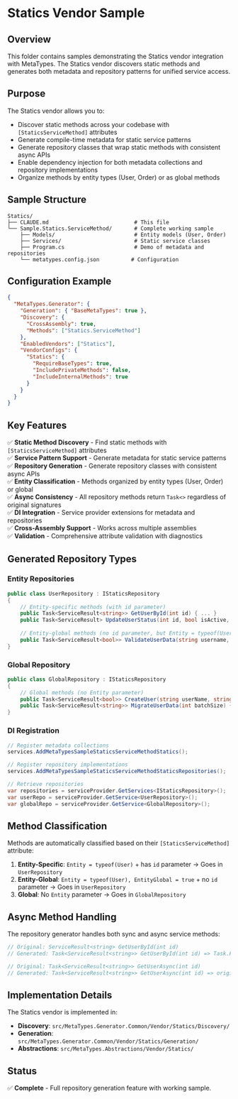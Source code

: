 # Statics Vendor Sample

## Overview
This folder contains samples demonstrating the Statics vendor integration with MetaTypes. The Statics vendor discovers static methods and generates both metadata and repository patterns for unified service access.

## Purpose
The Statics vendor allows you to:
- Discover static methods across your codebase with `[StaticsServiceMethod]` attributes
- Generate compile-time metadata for static service patterns
- Generate repository classes that wrap static methods with consistent async APIs
- Enable dependency injection for both metadata collections and repository implementations
- Organize methods by entity types (User, Order) or as global methods

## Sample Structure
```
Statics/
├── CLAUDE.md                           # This file
└── Sample.Statics.ServiceMethod/       # Complete working sample
    ├── Models/                         # Entity models (User, Order)
    ├── Services/                       # Static service classes
    ├── Program.cs                      # Demo of metadata and repositories
    └── metatypes.config.json          # Configuration
```

## Configuration Example

```json
{
  "MetaTypes.Generator": {
    "Generation": { "BaseMetaTypes": true },
    "Discovery": {
      "CrossAssembly": true,
      "Methods": ["Statics.ServiceMethod"]
    },
    "EnabledVendors": ["Statics"],
    "VendorConfigs": {
      "Statics": {
        "RequireBaseTypes": true,
        "IncludePrivateMethods": false,
        "IncludeInternalMethods": true
      }
    }
  }
}
```

## Key Features

✅ **Static Method Discovery** - Find static methods with `[StaticsServiceMethod]` attributes  
✅ **Service Pattern Support** - Generate metadata for static service patterns  
✅ **Repository Generation** - Generate repository classes with consistent async APIs  
✅ **Entity Classification** - Methods organized by entity types (User, Order) or global  
✅ **Async Consistency** - All repository methods return `Task<>` regardless of original signatures  
✅ **DI Integration** - Service provider extensions for metadata and repositories  
✅ **Cross-Assembly Support** - Works across multiple assemblies  
✅ **Validation** - Comprehensive attribute validation with diagnostics  

## Generated Repository Types

### Entity Repositories
```csharp
public class UserRepository : IStaticsRepository
{
    // Entity-specific methods (with id parameter)
    public Task<ServiceResult<string>> GetUserById(int id) { ... }
    public Task<ServiceResult> UpdateUserStatus(int id, bool isActive, string? reason) { ... }
    
    // Entity-global methods (no id parameter, but Entity = typeof(User))
    public Task<ServiceResult<bool>> ValidateUserData(string username, string email, ...) { ... }
}
```

### Global Repository
```csharp
public class GlobalRepository : IStaticsRepository  
{
    // Global methods (no Entity parameter)
    public Task<ServiceResult<bool>> CreateUser(string userName, string email, bool isActive) { ... }
    public Task<ServiceResult<string>> MigrateUserData(int batchSize) { ... }
}
```

### DI Registration
```csharp
// Register metadata collections
services.AddMetaTypesSampleStaticsServiceMethodStatics();

// Register repository implementations  
services.AddMetaTypesSampleStaticsServiceMethodStaticsRepositories();

// Retrieve repositories
var repositories = serviceProvider.GetServices<IStaticsRepository>();
var userRepo = serviceProvider.GetService<UserRepository>();
var globalRepo = serviceProvider.GetService<GlobalRepository>();
```

## Method Classification

Methods are automatically classified based on their `[StaticsServiceMethod]` attribute:

1. **Entity-Specific**: `Entity = typeof(User)` + has `id` parameter → Goes in `UserRepository`
2. **Entity-Global**: `Entity = typeof(User), EntityGlobal = true` + no `id` parameter → Goes in `UserRepository`  
3. **Global**: No `Entity` parameter → Goes in `GlobalRepository`

## Async Method Handling

The repository generator handles both sync and async service methods:

```csharp
// Original: ServiceResult<string> GetUserById(int id)
// Generated: Task<ServiceResult<string>> GetUserById(int id) => Task.FromResult(original(...))

// Original: Task<ServiceResult<string>> GetUserAsync(int id)  
// Generated: Task<ServiceResult<string>> GetUserAsync(int id) => original(...) 
```

## Implementation Details

The Statics vendor is implemented in:
- **Discovery**: `src/MetaTypes.Generator.Common/Vendor/Statics/Discovery/`
- **Generation**: `src/MetaTypes.Generator.Common/Vendor/Statics/Generation/`
- **Abstractions**: `src/MetaTypes.Abstractions/Vendor/Statics/`

## Status
✅ **Complete** - Full repository generation feature with working sample.
